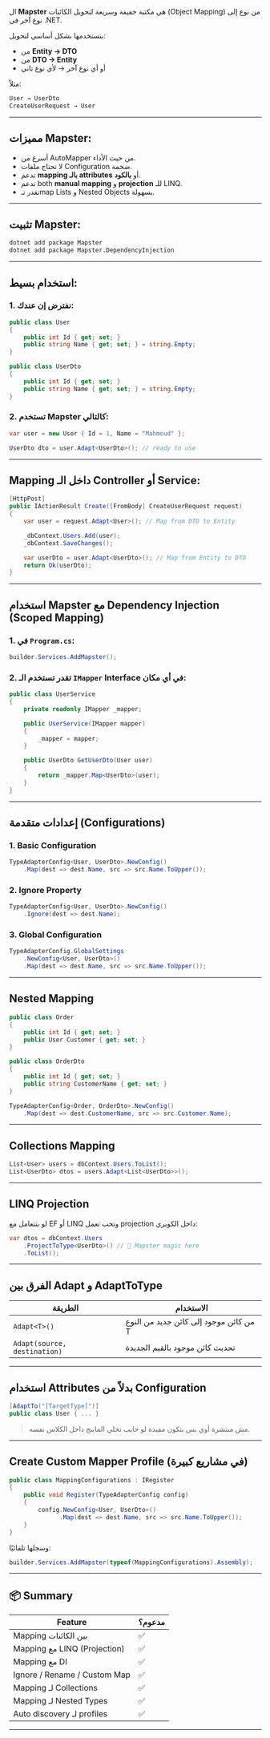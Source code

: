 
ال **Mapster** هي مكتبة خفيفة وسريعة لتحويل الكائنات (Object Mapping) من نوع إلى نوع آخر في .NET.

بنستخدمها بشكل أساسي لتحويل:

* من **Entity → DTO**
* من **DTO → Entity**
* أو أي نوع آخر → لأي نوع تاني

مثلاً:

```csharp
User → UserDto
CreateUserRequest → User
```

---

## مميزات Mapster:

* أسرع من AutoMapper من حيث الأداء.
* لا تحتاج ملفات Configuration ضخمة.
* تدعم **mapping بالـ attributes** أو **بالكود**.
* تدعم both **manual mapping** و **projection** للـ LINQ.
* تقدر تـmap Lists و Nested Objects بسهولة.

---

## تثبيت Mapster:

```bash
dotnet add package Mapster
dotnet add package Mapster.DependencyInjection
```

---

## استخدام بسيط:

### 1. نفترض إن عندك:

```csharp
public class User
{
    public int Id { get; set; }
    public string Name { get; set; } = string.Empty;
}
```

```csharp
public class UserDto
{
    public int Id { get; set; }
    public string Name { get; set; } = string.Empty;
}
```

### 2. تستخدم Mapster كالتالي:

```csharp
var user = new User { Id = 1, Name = "Mahmoud" };

UserDto dto = user.Adapt<UserDto>(); // ready to use
```

---

## Mapping داخل الـ Controller أو Service:

```csharp
[HttpPost]
public IActionResult Create([FromBody] CreateUserRequest request)
{
    var user = request.Adapt<User>(); // Map from DTO to Entity

    _dbContext.Users.Add(user);
    _dbContext.SaveChanges();

    var userDto = user.Adapt<UserDto>(); // Map from Entity to DTO
    return Ok(userDto);
}
```

---

## استخدام Mapster مع Dependency Injection (Scoped Mapping)

### 1. في `Program.cs`:

```csharp
builder.Services.AddMapster();
```

### 2. تقدر تستخدم الـ `IMapper` Interface في أي مكان:

```csharp
public class UserService
{
    private readonly IMapper _mapper;

    public UserService(IMapper mapper)
    {
        _mapper = mapper;
    }

    public UserDto GetUserDto(User user)
    {
        return _mapper.Map<UserDto>(user);
    }
}
```

---

## إعدادات متقدمة (Configurations)

### 1. Basic Configuration

```csharp
TypeAdapterConfig<User, UserDto>.NewConfig()
    .Map(dest => dest.Name, src => src.Name.ToUpper());
```

### 2. Ignore Property

```csharp
TypeAdapterConfig<User, UserDto>.NewConfig()
    .Ignore(dest => dest.Name);
```

### 3. Global Configuration

```csharp
TypeAdapterConfig.GlobalSettings
    .NewConfig<User, UserDto>()
    .Map(dest => dest.Name, src => src.Name.ToUpper());
```

---

## Nested Mapping

```csharp
public class Order
{
    public int Id { get; set; }
    public User Customer { get; set; }
}

public class OrderDto
{
    public int Id { get; set; }
    public string CustomerName { get; set; }
}
```

```csharp
TypeAdapterConfig<Order, OrderDto>.NewConfig()
    .Map(dest => dest.CustomerName, src => src.Customer.Name);
```

---

## Collections Mapping

```csharp
List<User> users = dbContext.Users.ToList();
List<UserDto> dtos = users.Adapt<List<UserDto>>();
```

---

## LINQ Projection

لو بتتعامل مع EF أو LINQ وتحب تعمل projection داخل الكويري:

```csharp
var dtos = dbContext.Users
    .ProjectToType<UserDto>() // 🚀 Mapster magic here
    .ToList();
```

---

## الفرق بين Adapt و AdaptToType

| الطريقة                      | الاستخدام                              |
| ---------------------------- | -------------------------------------- |
| `Adapt<T>()`                 | من كائن موجود إلى كائن جديد من النوع T |
| `Adapt(source, destination)` | تحديث كائن موجود بالقيم الجديدة        |

---

## استخدام Attributes بدلاً من Configuration

```csharp
[AdaptTo("[TargetType]")]
public class User { ... }
```

> مش منتشرة أوي بس بتكون مفيدة لو حابب تخلي المابنج داخل الكلاس نفسه.

---

## Create Custom Mapper Profile (في مشاريع كبيرة)

```csharp
public class MappingConfigurations : IRegister
{
    public void Register(TypeAdapterConfig config)
    {
        config.NewConfig<User, UserDto>()
              .Map(dest => dest.Name, src => src.Name.ToUpper());
    }
}
```

وسجلها تلقائيًا:

```csharp
builder.Services.AddMapster(typeof(MappingConfigurations).Assembly);
```

---

## 📦 Summary

| Feature                      | مدعوم؟ |
| ---------------------------- | ------ |
| Mapping بين الكائنات         | ✅      |
| Mapping مع LINQ (Projection) | ✅      |
| Mapping مع DI                | ✅      |
| Ignore / Rename / Custom Map | ✅      |
| Mapping لـ Collections       | ✅      |
| Mapping لـ Nested Types      | ✅      |
| Auto discovery لـ profiles   | ✅      |

---
